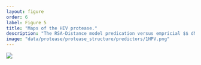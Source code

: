 ```yaml
---
layout: figure
order: 6
label: Figure 5
title: "Maps of the HIV protease."
description: "The RSA-Distance model predication versus empricial $$ dN/dS $$ correlation plotted onto the protease protein structure. Red colors represent relatively high correlations. Blue colors represent relatively low correlations. The correlations control for RSA. The volume containing the protease protein colored cartoon is the surface plot of the entire dimeric functional protease complex. In A, we show a front view of the correlation map. In B, we show the side view of the correlations map."
image: "data/protease/protease_structure/predictors/1HPV.png"
---
```

<img src="{{ site.baseurl }}/data/protease/protease_structure/predictors/1HPV.png">
